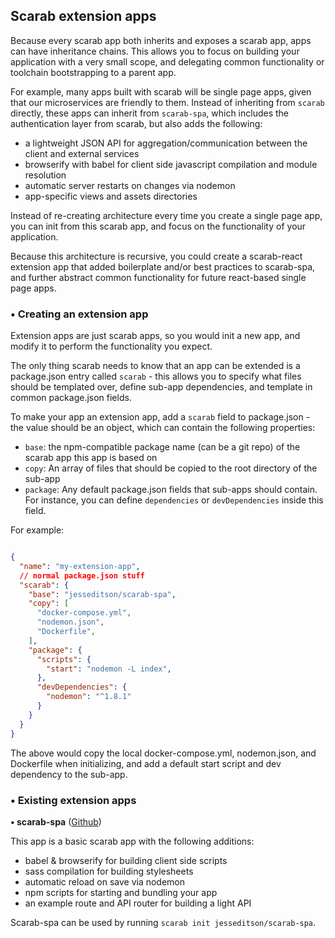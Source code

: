 Scarab extension apps
---

Because every scarab app both inherits and exposes a scarab app, apps can have inheritance chains. This allows you to focus on building your application with a very small scope, and delegating common functionality or toolchain bootstrapping to a parent app.

For example, many apps built with scarab will be single page apps, given that our microservices are friendly to them. Instead of inheriting from `scarab` directly, these apps can inherit from `scarab-spa`, which includes the authentication layer from scarab, but also adds the following:

- a lightweight JSON API for aggregation/communication between the client and external services
- browserify with babel for client side javascript compilation and module resolution
- automatic server restarts on changes via nodemon
- app-specific views and assets directories

Instead of re-creating architecture every time you create a single page app, you can init from this scarab app, and focus on the functionality of your application.

Because this architecture is recursive, you could create a scarab-react extension app that added boilerplate and/or best practices to scarab-spa, and further abstract common functionality for future react-based single page apps.

### • Creating an extension app

Extension apps are just scarab apps, so you would init a new app, and modify it to perform the functionality you expect.

The only thing scarab needs to know that an app can be extended is a package.json entry called `scarab` - this allows you to specify what files should be templated over, define sub-app dependencies, and template in common package.json fields.

To make your app an extension app, add a `scarab` field to package.json - the value should be an object, which can contain the following properties:

- `base`: the npm-compatible package name (can be a git repo) of the scarab app this app is based on
- `copy`: An array of files that should be copied to the root directory of the sub-app
- `package`: Any default package.json fields that sub-apps should contain. For instance, you can define `dependencies` or `devDependencies` inside this field.

For example:

```json

{
  "name": "my-extension-app",
  // normal package.json stuff
  "scarab": {
    "base": "jesseditson/scarab-spa",
    "copy": [
      "docker-compose.yml",
      "nodemon.json",
      "Dockerfile",
    ],
    "package": {
      "scripts": {
        "start": "nodemon -L index",
      },
      "devDependencies": {
        "nodemon": "^1.8.1"
      }
    }
  }
}
```

The above would copy the local docker-compose.yml, nodemon.json, and Dockerfile when initializing, and add a default start script and dev dependency to the sub-app.

### • Existing extension apps

**• scarab-spa** ([Github](https://github.com/jesseditson/scarab-spa))

This app is a basic scarab app with the following additions:

- babel & browserify for building client side scripts
- sass compilation for building stylesheets
- automatic reload on save via nodemon
- npm scripts for starting and bundling your app
- an example route and API router for building a light API

Scarab-spa can be used by running `scarab init jesseditson/scarab-spa`.

